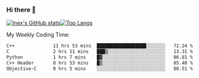 ### Hi there 👋
[![lnex's GitHub stats](https://github-readme-stats.vercel.app/api?username=lnexenl&count_private=true&show_icons=true)](https://github.com/anuraghazra/github-readme-stats)[![Top Langs](https://github-readme-stats.vercel.app/api/top-langs/?username=lnexenl&layout=compact&langs_count=8&exclude_repo=32-bit-MIPS-CPU)](https://github.com/anuraghazra/github-readme-stats)

My Weekly Coding Time:
<!--START_SECTION:waka-->

```txt
C++              11 hrs 53 mins  ██████████████████░░░░░░░   72.24 %
C                2 hrs 11 mins   ███▒░░░░░░░░░░░░░░░░░░░░░   13.31 %
Python           1 hrs 7 mins    █▓░░░░░░░░░░░░░░░░░░░░░░░   06.81 %
C++ Header       0 hrs 53 mins   █▒░░░░░░░░░░░░░░░░░░░░░░░   05.40 %
Objective-C      0 hrs 5 mins    ░░░░░░░░░░░░░░░░░░░░░░░░░   00.51 %
```

<!--END_SECTION:waka-->
